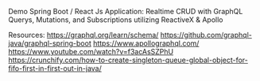 Demo Spring Boot / React Js Application:
Realtime CRUD with GraphQL Querys, Mutations, and Subscriptions utilizing ReactiveX & Apollo

Resources:
https://graphql.org/learn/schema/
https://github.com/graphql-java/graphql-spring-boot
https://www.apollographql.com/
https://www.youtube.com/watch?v=f3acAsSZPhU
https://crunchify.com/how-to-create-singleton-queue-global-object-for-fifo-first-in-first-out-in-java/
